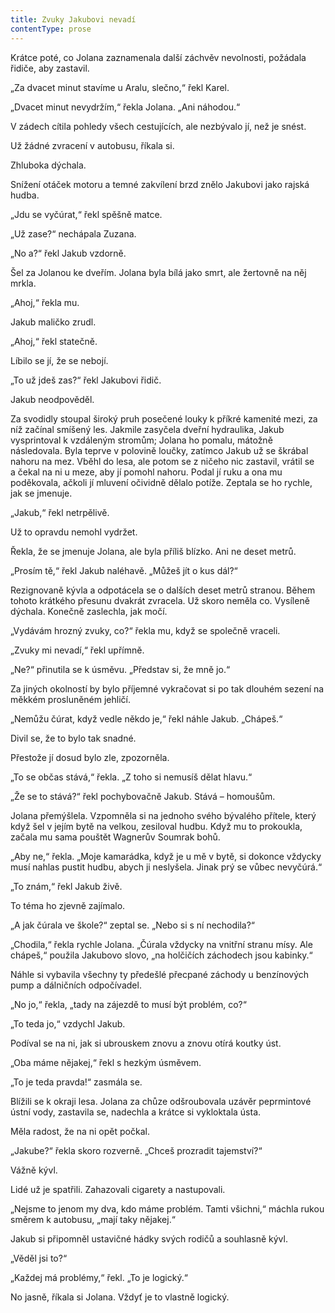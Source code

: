 ```yaml
---
title: Zvuky Jakubovi nevadí
contentType: prose
---
```


Krátce poté, co Jolana zaznamenala další záchvěv nevolnosti, požádala řidiče, aby zastavil.

„Za dvacet minut stavíme u Aralu, slečno,“ řekl Karel.

„Dvacet minut nevydržím,“ řekla Jolana. „Ani náhodou.“

V zádech cítila pohledy všech cestujících, ale nezbývalo jí, než je snést.

Už žádné zvracení v autobusu, říkala si.

Zhluboka dýchala.

Snížení otáček motoru a temné zakvílení brzd znělo Jakubovi jako rajská hudba.

„Jdu se vyčúrat,“ řekl spěšně matce.

„Už zase?“ nechápala Zuzana.

„No a?“ řekl Jakub vzdorně.

Šel za Jolanou ke dveřím. Jolana byla bílá jako smrt, ale žertovně na něj mrkla.

„Ahoj,“ řekla mu.

Jakub maličko zrudl.

„Ahoj,“ řekl statečně.

Líbilo se jí, že se nebojí.

„To už jdeš zas?“ řekl Jakubovi řidič.

Jakub neodpověděl.

Za svodidly stoupal široký pruh posečené louky k příkré kamenité mezi, za níž začínal smíšený les. Jakmile zasyčela dveřní hydraulika, Jakub vysprintoval k vzdáleným stromům; Jolana ho pomalu, mátožně následovala. Byla teprve v polovině loučky, zatímco Jakub už se škrábal nahoru na mez. Vběhl do lesa, ale potom se z ničeho nic zastavil, vrátil se a čekal na ni u meze, aby jí pomohl nahoru. Podal jí ruku a ona mu poděkovala, ačkoli jí mluvení očividně dělalo potíže. Zeptala se ho rychle, jak se jmenuje.

„Jakub,“ řekl netrpělivě.

Už to opravdu nemohl vydržet.

Řekla, že se jmenuje Jolana, ale byla příliš blízko. Ani ne deset metrů.

„Prosím tě,“ řekl Jakub naléhavě. „Můžeš jít o kus dál?“

Rezignovaně kývla a odpotácela se o dalších deset metrů stranou. Během tohoto krátkého přesunu dvakrát zvracela. Už skoro neměla co. Vysíleně dýchala. Konečně zaslechla, jak močí.

„Vydávám hrozný zvuky, co?“ řekla mu, když se společně vraceli.

„Zvuky mi nevadí,“ řekl upřímně.

„Ne?“ přinutila se k úsměvu. „Představ si, že mně jo.“

Za jiných okolností by bylo příjemné vykračovat si po tak dlouhém sezení na měkkém prosluněném jehličí.

„Nemůžu čúrat, když vedle někdo je,“ řekl náhle Jakub. „Chápeš.“

Divil se, že to bylo tak snadné.

Přestože jí dosud bylo zle, zpozorněla.

„To se občas stává,“ řekla. „Z toho si nemusíš dělat hlavu.“

„Že se to stává?“ řekl pochybovačně Jakub. Stává – homoušům.

Jolana přemýšlela. Vzpomněla si na jednoho svého bývalého přítele, který když šel v jejím bytě na velkou, zesiloval hudbu. Když mu to prokoukla, začala mu sama pouštět Wagnerův Soumrak bohů.

„Aby ne,“ řekla. „Moje kamarádka, když je u mě v bytě, si dokonce vždycky musí nahlas pustit hudbu, abych ji neslyšela. Jinak prý se vůbec nevyčúrá.“

„To znám,“ řekl Jakub živě.

To téma ho zjevně zajímalo.

„A jak čúrala ve škole?“ zeptal se. „Nebo si s ní nechodila?“

„Chodila,“ řekla rychle Jolana. „Čúrala vždycky na vnitřní stranu mísy. Ale chápeš,“ použila Jakubovo slovo, „na holčičích záchodech jsou kabinky.“

Náhle si vybavila všechny ty předešlé přecpané záchody u benzínových pump a dálničních odpočívadel.

„No jo,“ řekla, „tady na zájezdě to musí být problém, co?“

„To teda jo,“ vzdychl Jakub.

Podíval se na ni, jak si ubrouskem znovu a znovu otírá koutky úst.

„Oba máme nějakej,“ řekl s hezkým úsměvem.

„To je teda pravda!“ zasmála se.

Blížili se k okraji lesa. Jolana za chůze odšroubovala uzávěr peprmintové ústní vody, zastavila se, nadechla a krátce si vykloktala ústa.

Měla radost, že na ni opět počkal.

„Jakube?“ řekla skoro rozverně. „Chceš prozradit tajemství?“

Vážně kývl.

Lidé už je spatřili. Zahazovali cigarety a nastupovali.

„Nejsme to jenom my dva, kdo máme problém. Tamti všichni,“ máchla rukou směrem k autobusu, „mají taky nějakej.“

Jakub si připomněl ustavičné hádky svých rodičů a souhlasně kývl.

„Věděl jsi to?“

„Každej má problémy,“ řekl. „To je logický.“

No jasně, říkala si Jolana. Vždyť je to vlastně logický.
